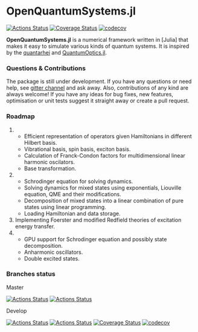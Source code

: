 # OpenQuantumSystems.jl

[![Actions Status](https://github.com/detrin/OpenQuantumSystems.jl/workflows/CI/badge.svg?branch=master)](https://github.com/detrin/OpenQuantumSystems.jl/actions) [![Coverage Status](https://coveralls.io/repos/detrin/OpenQuantumSystems.jl/badge.svg?branch=master)](https://coveralls.io/r/detrin/OpenQuantumSystems.jl?branch=master) [![codecov](https://codecov.io/gh/detrin/OpenQuantumSystems.jl/branch/master/graph/badge.svg)](https://codecov.io/gh/detrin/OpenQuantumSystems.jl)


**OpenQuantumSystems.jl** is a numerical framework written in [Julia] that makes
it easy to simulate various kinds of quantum systems. It is inspired by the
[quantarhei](https://github.com/tmancal74/quantarhei) and
[QuantumOptics.jl](https://github.com/qojulia/QuantumOptics.jl).

### Questions & Contributions

The package is still under development. If you have any questions or need help,
see [gitter channel](https://gitter.im/OpenQuantumSystems-jl/community) and ask
away. Also, contributions of any kind are always welcome! If you have any ideas
for bug fixes, new features, optimisation or unit tests suggest it straight away
or create a pull request.

### Roadmap

1. - Efficient representation of operators given Hamiltonians in different
     Hilbert basis.
   - Vibrational basis, spin basis, exciton basis.
   - Calculation of Franck-Condon factors for multidimensional linear harmonic
     oscilators.
   - Base transformation.
2. - Schrodinger equation for solving dynamics.
   - Solving dynamics for mixed states using exponentials, Liouville equation,
     QME and their modifications.
   - Decomposition of mixed states into a linear combination of pure states
     using linear programming.
   - Loading Hamiltonian and data storage.
3. Implementing Foerster and modified Redfield theories of excitation energy
   transfer.
4. - GPU support for Schrodinger equation and possibly state decomposition.
   - Anharmonic oscillators.
   - Double excited states.

### Branches status

Master

[![Actions Status](https://github.com/detrin/OpenQuantumSystems.jl/workflows/CI-nightly-julia/badge.svg?branch=master)](https://github.com/detrin/OpenQuantumSystems.jl/actions) [![Actions Status](https://github.com/detrin/OpenQuantumSystems.jl/workflows/Deploy%20Nightly/badge.svg?branch=master)](https://github.com/detrin/OpenQuantumSystems.jl/actions)

Develop

[![Actions Status](https://github.com/detrin/OpenQuantumSystems.jl/workflows/CI/badge.svg?branch=devel)](https://github.com/detrin/OpenQuantumSystems.jl/actions) [![Actions Status](https://github.com/detrin/OpenQuantumSystems.jl/workflows/CI-nightly-julia/badge.svg?branch=devel)](https://github.com/detrin/OpenQuantumSystems.jl/actions) [![Coverage Status](https://coveralls.io/repos/github/detrin/OpenQuantumSystems.jl/badge.svg?branch=devel)](https://coveralls.io/github/detrin/OpenQuantumSystems.jl?branch=devel) [![codecov](https://codecov.io/gh/detrin/OpenQuantumSystems.jl/branch/devel/graph/badge.svg)](https://codecov.io/gh/detrin/OpenQuantumSystems.jl)
